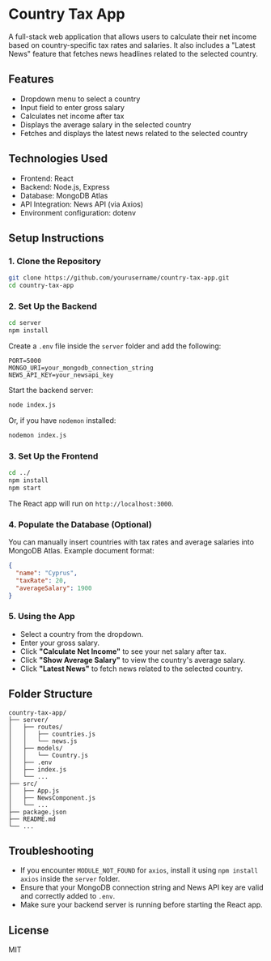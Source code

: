 
# Country Tax App

A full-stack web application that allows users to calculate their net income based on country-specific tax rates and salaries. It also includes a "Latest News" feature that fetches news headlines related to the selected country.

## Features

- Dropdown menu to select a country
- Input field to enter gross salary
- Calculates net income after tax
- Displays the average salary in the selected country
- Fetches and displays the latest news related to the selected country

## Technologies Used

- Frontend: React
- Backend: Node.js, Express
- Database: MongoDB Atlas
- API Integration: News API (via Axios)
- Environment configuration: dotenv

## Setup Instructions

### 1. Clone the Repository

```bash
git clone https://github.com/yourusername/country-tax-app.git
cd country-tax-app
```

### 2. Set Up the Backend

```bash
cd server
npm install
```

Create a `.env` file inside the `server` folder and add the following:

```env
PORT=5000
MONGO_URI=your_mongodb_connection_string
NEWS_API_KEY=your_newsapi_key
```

Start the backend server:

```bash
node index.js
```

Or, if you have `nodemon` installed:

```bash
nodemon index.js
```

### 3. Set Up the Frontend

```bash
cd ../
npm install
npm start
```

The React app will run on `http://localhost:3000`.

### 4. Populate the Database (Optional)

You can manually insert countries with tax rates and average salaries into MongoDB Atlas. Example document format:

```json
{
  "name": "Cyprus",
  "taxRate": 20,
  "averageSalary": 1900
}
```

### 5. Using the App

- Select a country from the dropdown.
- Enter your gross salary.
- Click **"Calculate Net Income"** to see your net salary after tax.
- Click **"Show Average Salary"** to view the country's average salary.
- Click **"Latest News"** to fetch news related to the selected country.

## Folder Structure

```
country-tax-app/
├── server/
│   ├── routes/
│   │   ├── countries.js
│   │   └── news.js
│   ├── models/
│   │   └── Country.js
│   ├── .env
│   ├── index.js
│   └── ...
├── src/
│   ├── App.js
│   ├── NewsComponent.js
│   └── ...
├── package.json
├── README.md
└── ...
```

## Troubleshooting

- If you encounter `MODULE_NOT_FOUND` for `axios`, install it using `npm install axios` inside the `server` folder.
- Ensure that your MongoDB connection string and News API key are valid and correctly added to `.env`.
- Make sure your backend server is running before starting the React app.

## License

MIT

